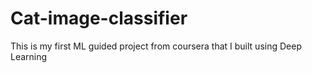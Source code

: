 # Cat-image-classifier
This is my first ML guided project from coursera that I built using Deep Learning
